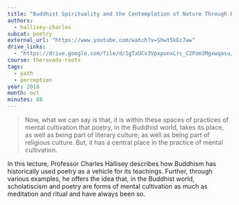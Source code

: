 ```yaml
---
title: "Buddhist Spirituality and the Contemplation of Nature Through Poetry"
authors:
  - hallisey-charles
subcat: poetry
external_url: "https://www.youtube.com/watch?v=Shwt5kEc7ww"
drive_links:
  - "https://drive.google.com/file/d/1gTxUCv3VpxponxLrc_C2Pom3Mgxwqasu/view?usp=drive_link"
course: theravada-roots
tags:
  - path
  - perception
year: 2018
month: oct
minutes: 88
---
```


> Now, what we can say is that, it is within these spaces of practices of mental cultivation that poetry, in the Buddhist world, takes its place, as well as being part of literary culture; as well as being part of religious culture. But, it has a central place in the practice of mental cultivation. 

In this lecture, Professor Charles Hallisey describes how Buddhism has historically used poetry as a vehicle for its teachings. Further, through various examples, he offers the idea that, in the Buddhist world, scholatiscism and poetry are forms of mental cultivation as much as meditation and ritual and have always been so. 
